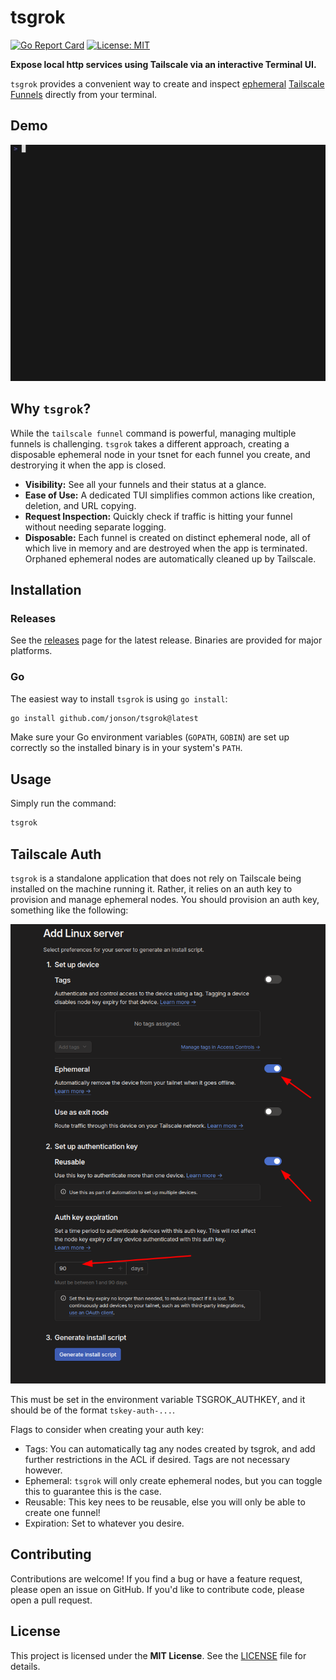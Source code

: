 # tsgrok

[![Go Report Card](https://goreportcard.com/badge/github.com/jonson/tsgrok)](https://goreportcard.com/report/github.com/jonson/tsgrok)
[![License: MIT](https://img.shields.io/badge/License-MIT-yellow.svg)](https://opensource.org/licenses/MIT)

**Expose local http services using Tailscale via an interactive Terminal UI.**

`tsgrok` provides a convenient way to create and inspect [ephemeral](https://tailscale.com/kb/1111/ephemeral-nodes) [Tailscale Funnels](https://tailscale.com/kb/1223/funnel) directly from your terminal.

## Demo

![tsgrok demo](docs/tsgrok.gif)


## Why `tsgrok`?

While the `tailscale funnel` command is powerful, managing multiple funnels is challenging.  `tsgrok` takes a different approach, creating a disposable ephemeral node in your tsnet for each funnel you create, and destrorying it when the app is closed.

*   **Visibility:** See all your funnels and their status at a glance.
*   **Ease of Use:** A dedicated TUI simplifies common actions like creation, deletion, and URL copying.
*   **Request Inspection:** Quickly check if traffic is hitting your funnel without needing separate logging.
*   **Disposable:** Each funnel is created on distinct ephemeral node, all of which live in memory and are destroyed when the app is terminated.  Orphaned ephemeral nodes are automatically cleaned up by Tailscale.


## Installation

### Releases
See the [releases](https://github.com/jonson/tsgrok/releases) page for the latest release.  Binaries are provided for major platforms.

### Go
The easiest way to install `tsgrok` is using `go install`:

```bash
go install github.com/jonson/tsgrok@latest
```

Make sure your Go environment variables (`GOPATH`, `GOBIN`) are set up correctly so the installed binary is in your system's `PATH`.

## Usage

Simply run the command:

```bash
tsgrok
```

## Tailscale Auth

`tsgrok` is a standalone application that does not rely on Tailscale being installed on the machine running it.  Rather, it relies on an auth key to
provision and manage ephemeral nodes.  You should provision an auth key, something like the following:

![Tailscale Auth Key Configuration](docs/image.png)

This must be set in the environment variable TSGROK_AUTHKEY, and it should be of the format `tskey-auth-...`.

Flags to consider when creating your auth key:
* Tags: You can automatically tag any nodes created by tsgrok, and add further restrictions in the ACL if desired.  Tags are not necessary however.
* Ephemeral: `tsgrok` will only create ephemeral nodes, but you can toggle this to guarantee this is the case.
* Reusable: This key nees to be reusable, else you will only be able to create one funnel!
* Expiration: Set to whatever you desire.

## Contributing

Contributions are welcome! If you find a bug or have a feature request, please open an issue on GitHub. If you'd like to contribute code, please open a pull request.

## License

This project is licensed under the **MIT License**. See the [LICENSE](LICENSE) file for details.

